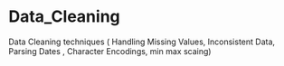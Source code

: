 # Data_Cleaning
Data Cleaning techniques ( Handling Missing Values, Inconsistent Data, Parsing Dates , Character Encodings, min max scaing)
